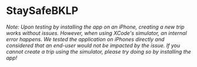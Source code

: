 # StaySafeBKLP
*Note: Upon testing by installing the app on an iPhone, creating a new trip works without issues. However, when using XCode's simulator, an internal error happens. We tested the application on iPhones directly and considered that an end-user would not be impacted by the issue. If you cannot create a trip using the simulator, please try doing so by installing the app!*
